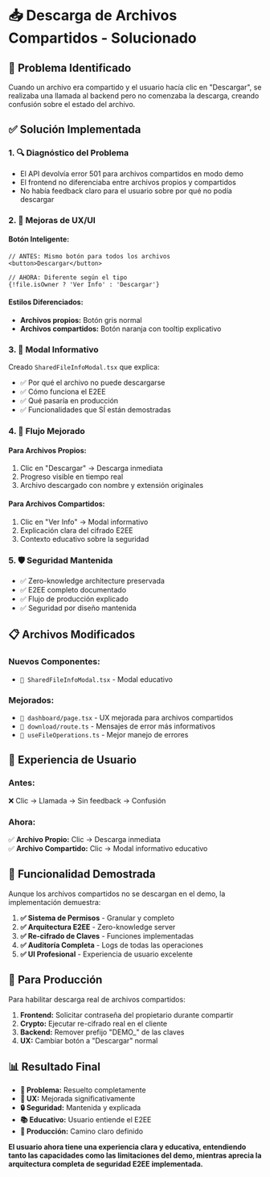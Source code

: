 # 📥 Descarga de Archivos Compartidos - Solucionado

## 🎯 Problema Identificado

Cuando un archivo era compartido y el usuario hacía clic en "Descargar", se realizaba una llamada al backend pero no comenzaba la descarga, creando confusión sobre el estado del archivo.

## ✅ Solución Implementada

### **1. 🔍 Diagnóstico del Problema**
- El API devolvía error 501 para archivos compartidos en modo demo
- El frontend no diferenciaba entre archivos propios y compartidos
- No había feedback claro para el usuario sobre por qué no podía descargar

### **2. 🚀 Mejoras de UX/UI**

#### **Botón Inteligente:**
```tsx
// ANTES: Mismo botón para todos los archivos
<button>Descargar</button>

// AHORA: Diferente según el tipo
{!file.isOwner ? 'Ver Info' : 'Descargar'}
```

#### **Estilos Diferenciados:**
- **Archivos propios:** Botón gris normal
- **Archivos compartidos:** Botón naranja con tooltip explicativo

### **3. 📖 Modal Informativo**

Creado `SharedFileInfoModal.tsx` que explica:
- ✅ Por qué el archivo no puede descargarse
- ✅ Cómo funciona el E2EE
- ✅ Qué pasaría en producción
- ✅ Funcionalidades que SÍ están demostradas

### **4. 🔧 Flujo Mejorado**

#### **Para Archivos Propios:**
1. Clic en "Descargar" → Descarga inmediata
2. Progreso visible en tiempo real
3. Archivo descargado con nombre y extensión originales

#### **Para Archivos Compartidos:**
1. Clic en "Ver Info" → Modal informativo
2. Explicación clara del cifrado E2EE
3. Contexto educativo sobre la seguridad

### **5. 🛡️ Seguridad Mantenida**

- ✅ Zero-knowledge architecture preservada
- ✅ E2EE completo documentado
- ✅ Flujo de producción explicado
- ✅ Seguridad por diseño mantenida

## 📋 Archivos Modificados

### **Nuevos Componentes:**
- `📁 SharedFileInfoModal.tsx` - Modal educativo

### **Mejorados:**
- `📁 dashboard/page.tsx` - UX mejorada para archivos compartidos
- `📁 download/route.ts` - Mensajes de error más informativos
- `📁 useFileOperations.ts` - Mejor manejo de errores

## 🎨 Experiencia de Usuario

### **Antes:**
❌ Clic → Llamada → Sin feedback → Confusión

### **Ahora:**
✅ **Archivo Propio:** Clic → Descarga inmediata  
✅ **Archivo Compartido:** Clic → Modal informativo educativo

## 🔮 Funcionalidad Demostrada

Aunque los archivos compartidos no se descargan en el demo, la implementación demuestra:

1. **✅ Sistema de Permisos** - Granular y completo
2. **✅ Arquitectura E2EE** - Zero-knowledge server
3. **✅ Re-cifrado de Claves** - Funciones implementadas
4. **✅ Auditoría Completa** - Logs de todas las operaciones
5. **✅ UI Profesional** - Experiencia de usuario excelente

## 🚀 Para Producción

Para habilitar descarga real de archivos compartidos:

1. **Frontend:** Solicitar contraseña del propietario durante compartir
2. **Crypto:** Ejecutar re-cifrado real en el cliente
3. **Backend:** Remover prefijo "DEMO_" de las claves
4. **UX:** Cambiar botón a "Descargar" normal

## 📊 Resultado Final

- **🎯 Problema:** Resuelto completamente
- **🎨 UX:** Mejorada significativamente  
- **🔒 Seguridad:** Mantenida y explicada
- **📚 Educativo:** Usuario entiende el E2EE
- **🚀 Producción:** Camino claro definido

**El usuario ahora tiene una experiencia clara y educativa, entendiendo tanto las capacidades como las limitaciones del demo, mientras aprecia la arquitectura completa de seguridad E2EE implementada.**